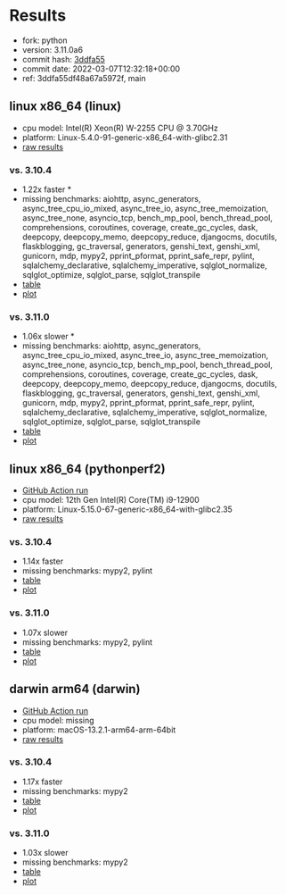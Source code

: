 # Results

- fork: python
- version: 3.11.0a6
- commit hash: [3ddfa55](https://github.com/python/cpython/commit/3ddfa55)
- commit date: 2022-03-07T12:32:18+00:00
- ref: 3ddfa55df48a67a5972f, main

## linux x86_64 (linux)

- cpu model: Intel(R) Xeon(R) W-2255 CPU @ 3.70GHz
- platform: Linux-5.4.0-91-generic-x86_64-with-glibc2.31
- [raw results](bm-20220307-linux-x86_64-python-main-3.11.0a6-3ddfa55.json)

### vs. 3.10.4

- 1.22x faster \*
- missing benchmarks: aiohttp, async_generators, async_tree_cpu_io_mixed, async_tree_io, async_tree_memoization, async_tree_none, asyncio_tcp, bench_mp_pool, bench_thread_pool, comprehensions, coroutines, coverage, create_gc_cycles, dask, deepcopy, deepcopy_memo, deepcopy_reduce, djangocms, docutils, flaskblogging, gc_traversal, generators, genshi_text, genshi_xml, gunicorn, mdp, mypy2, pprint_pformat, pprint_safe_repr, pylint, sqlalchemy_declarative, sqlalchemy_imperative, sqlglot_normalize, sqlglot_optimize, sqlglot_parse, sqlglot_transpile
- [table](bm-20220307-linux-x86_64-python-main-3.11.0a6-3ddfa55-vs-3.10.4.md)
- [plot](bm-20220307-linux-x86_64-python-main-3.11.0a6-3ddfa55-vs-3.10.4.png)

### vs. 3.11.0

- 1.06x slower \*
- missing benchmarks: aiohttp, async_generators, async_tree_cpu_io_mixed, async_tree_io, async_tree_memoization, async_tree_none, asyncio_tcp, bench_mp_pool, bench_thread_pool, comprehensions, coroutines, coverage, create_gc_cycles, dask, deepcopy, deepcopy_memo, deepcopy_reduce, djangocms, docutils, flaskblogging, gc_traversal, generators, genshi_text, genshi_xml, gunicorn, mdp, mypy2, pprint_pformat, pprint_safe_repr, pylint, sqlalchemy_declarative, sqlalchemy_imperative, sqlglot_normalize, sqlglot_optimize, sqlglot_parse, sqlglot_transpile
- [table](bm-20220307-linux-x86_64-python-main-3.11.0a6-3ddfa55-vs-3.11.0.md)
- [plot](bm-20220307-linux-x86_64-python-main-3.11.0a6-3ddfa55-vs-3.11.0.png)

## linux x86_64 (pythonperf2)

- [GitHub Action run](https://github.com/faster-cpython/benchmarking/actions/runs/4513535526)
- cpu model: 12th Gen Intel(R) Core(TM) i9-12900
- platform: Linux-5.15.0-67-generic-x86_64-with-glibc2.35
- [raw results](bm-20220307-pythonperf2-x86_64-python-3ddfa55df48a67a5972f-3.11.0a6-3ddfa55.json)

### vs. 3.10.4

- 1.14x faster
- missing benchmarks: mypy2, pylint
- [table](bm-20220307-pythonperf2-x86_64-python-3ddfa55df48a67a5972f-3.11.0a6-3ddfa55-vs-3.10.4.md)
- [plot](bm-20220307-pythonperf2-x86_64-python-3ddfa55df48a67a5972f-3.11.0a6-3ddfa55-vs-3.10.4.png)

### vs. 3.11.0

- 1.07x slower
- missing benchmarks: mypy2, pylint
- [table](bm-20220307-pythonperf2-x86_64-python-3ddfa55df48a67a5972f-3.11.0a6-3ddfa55-vs-3.11.0.md)
- [plot](bm-20220307-pythonperf2-x86_64-python-3ddfa55df48a67a5972f-3.11.0a6-3ddfa55-vs-3.11.0.png)

## darwin arm64 (darwin)

- [GitHub Action run](https://github.com/faster-cpython/benchmarking/actions/runs/4494503507)
- cpu model: missing
- platform: macOS-13.2.1-arm64-arm-64bit
- [raw results](bm-20220307-darwin-arm64-python-3ddfa55df48a67a5972f-3.11.0a6-3ddfa55.json)

### vs. 3.10.4

- 1.17x faster
- missing benchmarks: mypy2
- [table](bm-20220307-darwin-arm64-python-3ddfa55df48a67a5972f-3.11.0a6-3ddfa55-vs-3.10.4.md)
- [plot](bm-20220307-darwin-arm64-python-3ddfa55df48a67a5972f-3.11.0a6-3ddfa55-vs-3.10.4.png)

### vs. 3.11.0

- 1.03x slower
- missing benchmarks: mypy2
- [table](bm-20220307-darwin-arm64-python-3ddfa55df48a67a5972f-3.11.0a6-3ddfa55-vs-3.11.0.md)
- [plot](bm-20220307-darwin-arm64-python-3ddfa55df48a67a5972f-3.11.0a6-3ddfa55-vs-3.11.0.png)

